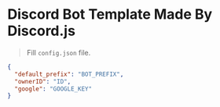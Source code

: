 # Discord Bot Template Made By Discord.js


> Fill ```config.json``` file.
```json
{
  "default_prefix": "BOT_PREFIX",
  "ownerID": "ID",
  "google": "GOOGLE_KEY"
}
```
